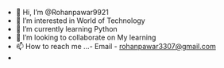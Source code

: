 - 👋 Hi, I’m @Rohanpawar9921
- 👀 I’m interested in World of Technology 
- 🌱 I’m currently learning Python 
- 💞️ I’m looking to collaborate on My learning 
- 📫 How to reach me ...- Email - rohanpawar3307@gmail.com
- 

<!---
Rohanpawar9921/Rohanpawar9921 is a ✨ special ✨ repository because its `README.md` (this file) appears on your GitHub profile.
You can click the Preview link to take a look at your changes.
--->
